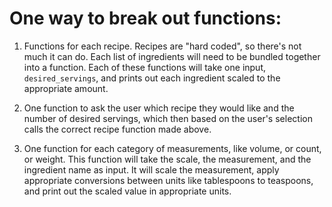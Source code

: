 # One way to break out functions:

1.  Functions for each recipe. Recipes are "hard coded", so there's not much
    it can do. Each list of ingredients will need to be bundled together into a
    function. Each of these functions will take one input, `desired_servings`,
    and prints out each ingredient scaled to the appropriate amount.

1.  One function to ask the user which recipe they would like and the number of
    desired servings, which then based on the user's selection calls the correct
    recipe function made above.

1.  One function for each category of measurements, like volume, or count, or
    weight. This function will take the scale, the measurement, and the
    ingredient name as input. It will scale the measurement, apply appropriate
    conversions between units like tablespoons to teaspoons, and print out the
    scaled value in appropriate units.